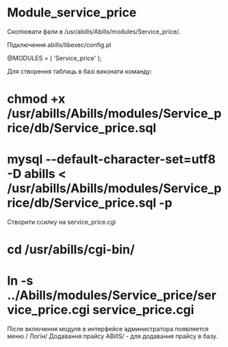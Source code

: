 # Module_service_price

Скопіювати фали в /usr/abills/Abills/modules/Service_price/.

Підключення
abills/libexec/config.pl

@MODULES = (
          'Service_price'
          );

Для створення таблиць в базі виконати команду:
 # chmod +x /usr/abills/Abills/modules/Service_price/db/Service_price.sql
 # mysql --default-character-set=utf8 -D abills < /usr/abills/Abills/modules/Service_price/db/Service_price.sql -p

Створити ссилку на service_price.cgi
# cd /usr/abills/cgi-bin/
# ln -s ../Abills/modules/Service_price/service_price.cgi service_price.cgi

Післе включення модуля в интерфейсе администратора появляется меню
/ Логін/ Додавання прайсу ABillS/ - для додавання прайсу в базу.
